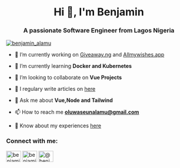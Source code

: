 <h1 align="center">Hi 👋, I'm Benjamin</h1>
<h3 align="center">A passionate Software Engineer from Lagos Nigeria</h3>

<p align="left"> <a href="https://twitter.com/benjamin_alamu" target="blank"><img src="https://img.shields.io/twitter/follow/benjamin_alamu?logo=twitter&style=for-the-badge" alt="benjamin_alamu" /></a> </p>

- 🔭 I’m currently working on [Giveaway.ng](https://dogiveaway.ng/) and [Allmywishes.app](https://allmywishes.app/)

- 🌱 I’m currently learning **Docker and Kubernetes**

- 👯 I’m looking to collaborate on **Vue Projects**

- 📝 I regulary write articles on [here](https://medium.com/@Benjamin_Alamu)

- 💬 Ask me about **Vue,Node and Tailwind**

- 📫 How to reach me **oluwaseunalamu@gmail.com**

- 📄 Know about my experiences [here](http://bit.ly/BenjaminAlamu)

<h3 align="left">Connect with me:</h3>
<p align="left">
<a href="https://twitter.com/benjamin_alamu" target="blank"><img align="center" src="https://cdn.jsdelivr.net/npm/simple-icons@3.0.1/icons/twitter.svg" alt="benjamin_alamu" height="30" width="40" /></a>
<a href="https://instagram.com/benjamin_alamu" target="blank"><img align="center" src="https://cdn.jsdelivr.net/npm/simple-icons@3.0.1/icons/instagram.svg" alt="benjamin_alamu" height="30" width="40" /></a>
<a href="https://medium.com/@benjamin_alamu" target="blank"><img align="center" src="https://cdn.jsdelivr.net/npm/simple-icons@3.0.1/icons/medium.svg" alt="@benjamin_alamu" height="30" width="40" /></a>
</p>

